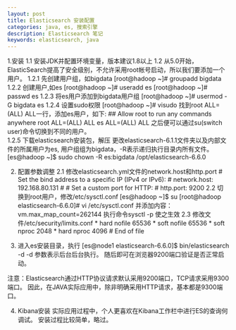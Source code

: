 ```yaml
---
layout: post
title: Elasticsearch 安装配置
categories: java, es, 搜索引擎
description: Elasticsearch 笔记
keywords: elasticsearch, java
---
```


1.安装
  1.1 安装JDK并配置环境变量，版本建议1.8以上
  1.2 从5.0开始，ElasticSearch提高了安全级别，不允许采用root帐号启动，所以我们要添加一个用户。
	1.2.1 先创建用户组，如bigdata
		[root@hadoop ~]# groupadd bigdata
	1.2.2 创建用户,如es
	    [root@hadoop ~]# useradd es
		[root@hadoop ~]# passwd es
	1.2.3 将es用户添加到bigdata用户组
		[root@hadoop ~]# usermod -G bigdata es
	1.2.4 设置sudo权限
		[root@hadoop ~]# visudo
		找到root ALL=(ALL) ALL一行，添加es用户，如下:
		## Allow root to run any commands anywhere
		root    ALL=(ALL)       ALL
		es      ALL=(ALL)       ALL
		之后便可以通过su(switch user)命令切换到不同的用户。	
	1.2.5 下载elasticsearch安装包，解压
		更改elasticsearch-6.1.1文件夹以及内部文件的所属用户为es, 
		用户组组为bigdata，-R表示递归执行目录内所有文件。
		[es@hadoop ~]$ sudo chown -R es:bigdata /opt/elasticsearch-6.6.0

2. 配置参数调整
	2.1 修改elasticsearch.yml文件的network.host和http.port
		# Set the bind address to a specific IP (IPv4 or IPv6):
		#
		network.host: 192.168.80.131
		#
		# Set a custom port for HTTP:
		#
		http.port: 9200
	2.2 切换到root用户，修改/etc/sysctl.conf
		[es@hadoop ~]$ su 
		[root@hadoop elasticsearch-6.6.0]# vi /etc/sysctl.conf
		并添加内容：
		vm.max_map_count=262144
	    执行命令sysctl -p 使之生效
	2.3 修改文件/etc/security/limits.conf
		* hard nofile 65536
		* soft nofile 65536
		* soft nproc 2048
		* hard nproc 4096
		# End of file
		
3. 进入es安装目录，执行
	[es@node1 elasticsearch-6.6.0]$ bin/elasticsearch -d
	-d 参数表示后台后台执行。
	随后即可在浏览器9200端口验证是否正常启动。
	
注意：Elasticsearch通过HTTP协议请求默认采用9200端口，TCP请求采用9300端口。
	因此，在JAVA实际应用中，除非明确采用HTTP请求，基本都是9300端口。
	

4. Kibana安装
   实际应用过程中，个人更喜欢在Kibana工作栏中进行ES的查询何调试。
   安装过程比较简单，略过。

	
